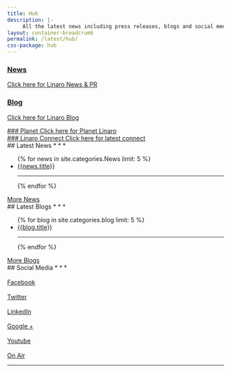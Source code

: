 ```yaml
---
title: Hub
description: |-
     All the latest news including press releases, blogs and social media as well as Linaro events.
layout: container-breadcrumb
permalink: /latest/hub/
css-package: hub
---
```

<div class="row hub-row">

<div class="col-sm-3 hub-block">

<a href="/blog/">
<div class="hub-block-inner light hub-green" markdown="1">

### News
Click here for Linaro News & PR

</div>
</a>

</div>

<div class="col-sm-3 hub-block">
<a href="/blog/">
<div class="hub-block-inner light hub-blue" markdown="1">

### Blog
Click here for Linaro Blog

</div>
</a>

</div>
<div class="col-sm-3 hub-block">
<a href="/planet/">
<div class="hub-block-inner light hub-pink" markdown="1">
### Planet
Click here for Planet Linaro
</div>
</a>

</div>
<div class="col-sm-3 hub-block">

<a href="http://connect.linaro.org">
<div class="hub-block-inner light hub-grey" markdown="1">
### Linaro Connect
Click here for latest connect
</div>
</a>


</div>

</div>

<div class="row hub-row">
<div class="col-sm-4" markdown="1">
## Latest News
* * *
<ul class="nav nav-stacked">
{% for news in site.categories.News limit: 5 %}
<a href="{{news.url}}">
    <li>{{news.title}}</li>
</a>
<hr>
{% endfor %}
</ul>
<a href="/news/" class="btn btn-primary pull-right">More News</a>
</div>
<div class="col-sm-4" markdown="1">
## Latest Blogs
* * *
<ul class="nav nav-stacked">
{% for blog in site.categories.blog limit: 5 %}
<a href="{{blog.url}}">
    <li>{{blog.title}}</li>
</a>
<hr>
{% endfor %}
</ul>
<a href="/blog/" class="btn btn-primary pull-right">More Blogs</a>
</div>
<div class="col-sm-4" markdown="1">
## Social Media
* * *
<div class="row no-padding">

<div class="col-xs-4 hub-social-media-icon text-center">
<a href="https://wwww.facebook.com/{{site.data.company.facebook_username}}">
    <i class="icon-facebook"></i><br>
    Facebook
</a>
</div>
<div class="col-xs-4 hub-social-media-icon text-center">
<a href="https://www.twitter.com/{{site.data.company.twitter_username}}">
    <i class="icon-twitter"></i><br>
    Twitter
</a>
</div>
<div class="col-xs-4 hub-social-media-icon text-center">
<a href="https://www.linkedin.com/company/{{site.data.company.linkedin_username}}">
    <i class="icon-linkedin"></i><br>
    LinkedIn
</a>
</div>
<div class="col-xs-4 hub-social-media-icon text-center">
<a href="https://plus.google.com/{{site.data.company.google_plus_username}}">
    <i class="icon-gplus"></i><br>
    Google +
</a>
</div>
<div class="col-xs-4 hub-social-media-icon text-center">
<a href="https://www.youtube.com/user/{{site.data.company.youtube_username}}?sub_confirmation=1">
    <i class="icon-youtube"></i><br>
    Youtube
</a>
</div>
<div class="col-xs-4 hub-social-media-icon text-center">
<a href="https://www.youtube.com/user/linaroOnAir?sub_confirmation=1">
    <i class="icon-youtube-play"></i><br>
    On Air
</a>
</div>
</div>
<hr>
</div>

</div>